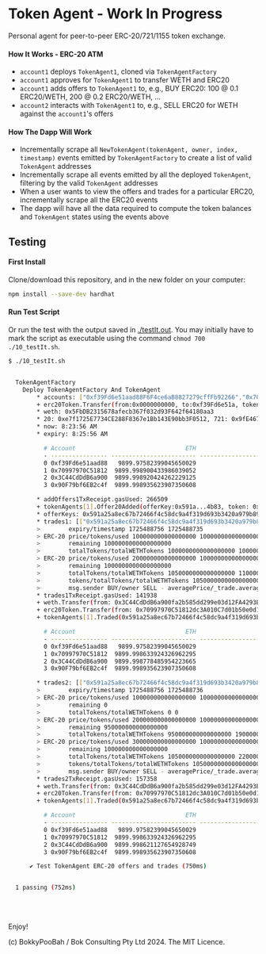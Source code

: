 # Token Agent - Work In Progress

Personal agent for peer-to-peer ERC-20/721/1155 token exchange.

#### How It Works - ERC-20 ATM

* `account1` deploys `TokenAgent1`, cloned via `TokenAgentFactory`
* `account1` approves for `TokenAgent1` to transfer WETH and ERC20
* `account1` adds offers to `TokenAgent1` to, e.g., BUY ERC20: 100 @ 0.1 ERC20/WETH, 200 @ 0.2 ERC20/WETH, ...
* `account2` interacts with `TokenAgent1` to, e.g., SELL ERC20 for WETH against the `account1`'s offers

#### How The Dapp Will Work

* Incrementally scrape all `NewTokenAgent(tokenAgent, owner, index, timestamp)` events emitted by `TokenAgentFactory` to create a list of valid `TokenAgent` addresses
* Incrementally scrape all events emitted by all the deployed `TokenAgent`, filtering by the valid `TokenAgent` addresses
* When a user wants to view the offers and trades for a particular ERC20, incrementally scrape all the ERC20 events
* The dapp will have all the data required to compute the token balances and `TokenAgent` states using the events above

## Testing

#### First Install
Clone/download this repository, and in the new folder on your computer:

```bash
npm install --save-dev hardhat
```

#### Run Test Script

Or run the test with the output saved in [./testIt.out](./testIt.out).
You may initially have to mark the script as executable using the command `chmod 700 ./10_testIt.sh`.

```bash
$ ./10_testIt.sh


  TokenAgentFactory
    Deploy TokenAgentFactory And TokenAgent
        * accounts: ["0xf39Fd6e51aad88F6F4ce6aB8827279cffFb92266","0x70997970C51812dc3A010C7d01b50e0d17dc79C8","0x3C44CdDdB6a900fa2b585dd299e03d12FA4293BC"]
        + erc20Token.Transfer(from:0x0000000000, to:0xf39Fd6e51a, tokens: 1000000.0)
        * weth: 0x5FbDB2315678afecb367f032d93F642f64180aa3
        * 20: 0xe7f1725E7734CE288F8367e1Bb143E90bb3F0512, 721: 0x9fE46736679d2D9a65F0992F2272dE9f3c7fa6e0, 1155: 0xCf7Ed3AccA5a467e9e704C703E8D87F634fB0Fc9
        * now: 8:23:56 AM
        * expiry: 8:25:56 AM

          # Account                               ETH                     WETH                   ERC-20
          - ---------------- ------------------------ ------------------------ ------------------------
          0 0xf39Fd6e51aad88   9899.97582399045650029                    100.0                   1000.0
          1 0x70997970C51812  9899.998900433986039052                    100.0                   1000.0
          2 0x3C44CdDdB6a900  9899.998920424262229125                    100.0                   1000.0
          3 0x90F79bf6EB2c4f  9899.998935623907350608                    100.0                   1000.0

        * addOffers1TxReceipt.gasUsed: 266509
        + tokenAgents[1].Offer20Added(offerKey:0x591a...4b83, token: 0xe7f1725E77, nonce: 0, buySell: 1 (SELL), expiry: 8:25:56 AM, prices: ["0.1","0.2","0.3"], tokens: ["1.0","1.0","0.1"], timestamp: 8:25:34 AM)
        * offerKeys: 0x591a25a8ec67b72466f4c58dc9a4f319d693b3420a979b897fffe22864724b83
        * trades1: [["0x591a25a8ec67b72466f4c58dc9a4f319d693b3420a979b897fffe22864724b83","1050000000000000000","105000000000000000",1]]
        >        expiry/timestamp 1725488756 1725488735
        > ERC-20 price/tokens/used 100000000000000000 1000000000000000000 0
        >        remaining 1000000000000000000
        >        totalTokens/totalWETHTokens 1000000000000000000 100000000000000000
        > ERC-20 price/tokens/used 200000000000000000 1000000000000000000 0
        >        remaining 1000000000000000000
        >        totalTokens/totalWETHTokens 1050000000000000000 110000000000000000
        >        tokens/totalTokens/totalWETHTokens 1050000000000000000 1050000000000000000 110000000000000000
        >        msg.sender BUY/owner SELL - averagePrice/_trade.averagePrice 104761904761904761 105000000000000000
        * trades1TxReceipt.gasUsed: 141938
        + weth.Transfer(from: 0x3C44CdDdB6a900fa2b585dd299e03d12FA4293BC, to: 0x70997970C51812dc3A010C7d01b50e0d17dc79C8, tokens: 0.11)
        + erc20Token.Transfer(from: 0x70997970C51812dc3A010C7d01b50e0d17dc79C8, to: 0x3C44CdDdB6a900fa2b585dd299e03d12FA4293BC, tokens: 1.05)
        + tokenAgents[1].Traded(0x591a25a8ec67b72466f4c58dc9a4f319d693b3420a979b897fffe22864724b83,1050000000000000000,105000000000000000,1,1725488735)

          # Account                               ETH                     WETH                   ERC-20
          - ---------------- ------------------------ ------------------------ ------------------------
          0 0xf39Fd6e51aad88   9899.97582399045650029                    100.0                   1000.0
          1 0x70997970C51812  9899.998633924326962295                   100.11                   998.95
          2 0x3C44CdDdB6a900  9899.998778485954223665                    99.89                  1001.05
          3 0x90F79bf6EB2c4f  9899.998935623907350608                    100.0                   1000.0

        * trades2: [["0x591a25a8ec67b72466f4c58dc9a4f319d693b3420a979b897fffe22864724b83","1050000000000000000","209523809523809523",1]]
        >        expiry/timestamp 1725488756 1725488736
        > ERC-20 price/tokens/used 100000000000000000 1000000000000000000 1000000000000000000
        >        remaining 0
        >        totalTokens/totalWETHTokens 0 0
        > ERC-20 price/tokens/used 200000000000000000 1000000000000000000 50000000000000000
        >        remaining 950000000000000000
        >        totalTokens/totalWETHTokens 950000000000000000 190000000000000000
        > ERC-20 price/tokens/used 300000000000000000 100000000000000000 0
        >        remaining 100000000000000000
        >        totalTokens/totalWETHTokens 1050000000000000000 220000000000000000
        >        tokens/totalTokens/totalWETHTokens 1050000000000000000 1050000000000000000 220000000000000000
        >        msg.sender BUY/owner SELL - averagePrice/_trade.averagePrice 209523809523809523 209523809523809523
        * trades2TxReceipt.gasUsed: 157358
        + weth.Transfer(from: 0x3C44CdDdB6a900fa2b585dd299e03d12FA4293BC, to: 0x70997970C51812dc3A010C7d01b50e0d17dc79C8, tokens: 0.22)
        + erc20Token.Transfer(from: 0x70997970C51812dc3A010C7d01b50e0d17dc79C8, to: 0x3C44CdDdB6a900fa2b585dd299e03d12FA4293BC, tokens: 1.05)
        + tokenAgents[1].Traded(0x591a25a8ec67b72466f4c58dc9a4f319d693b3420a979b897fffe22864724b83,1050000000000000000,209523809523809523,1,1725488736)

          # Account                               ETH                     WETH                   ERC-20
          - ---------------- ------------------------ ------------------------ ------------------------
          0 0xf39Fd6e51aad88   9899.97582399045650029                    100.0                   1000.0
          1 0x70997970C51812  9899.998633924326962295                   100.33                    997.9
          2 0x3C44CdDdB6a900  9899.998621127654928749                    99.67                   1002.1
          3 0x90F79bf6EB2c4f  9899.998935623907350608                    100.0                   1000.0

      ✔ Test TokenAgent ERC-20 offers and trades (750ms)


  1 passing (752ms)
```

<br />

<br />

Enjoy!

(c) BokkyPooBah / Bok Consulting Pty Ltd 2024. The MIT Licence.
